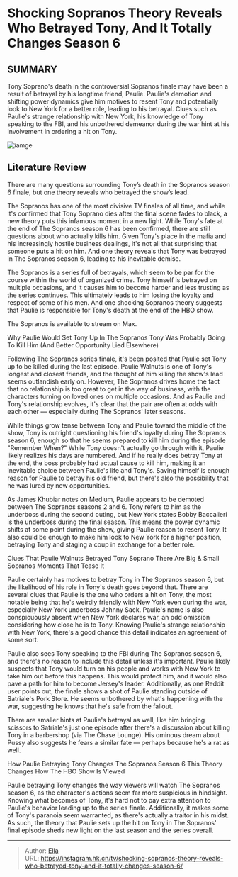 # Shocking Sopranos Theory Reveals Who Betrayed Tony, And It Totally Changes Season 6


## SUMMARY 



  Tony Soprano&#39;s death in the controversial Sopranos finale may have been a result of betrayal by his longtime friend, Paulie.   Paulie&#39;s demotion and shifting power dynamics give him motives to resent Tony and potentially look to New York for a better role, leading to his betrayal.   Clues such as Paulie&#39;s strange relationship with New York, his knowledge of Tony speaking to the FBI, and his unbothered demeanor during the war hint at his involvement in ordering a hit on Tony.  

![iamge](https://static1.srcdn.com/wordpress/wp-content/uploads/2024/01/the-sopranos-tony-betrayal-theory.jpg)

## Literature Review
There are many questions surrounding Tony’s death in the Sopranos season 6 finale, but one theory reveals who betrayed the show’s lead.




The Sopranos has one of the most divisive TV finales of all time, and while it&#39;s confirmed that Tony Soprano dies after the final scene fades to black, a new theory puts this infamous moment in a new light. While Tony&#39;s fate at the end of The Sopranos season 6 has been confirmed, there are still questions about who actually kills him. Given Tony&#39;s place in the mafia and his increasingly hostile business dealings, it&#39;s not all that surprising that someone puts a hit on him. And one theory reveals that Tony was betrayed in The Sopranos season 6, leading to his inevitable demise.




The Sopranos is a series full of betrayals, which seem to be par for the course within the world of organized crime. Tony himself is betrayed on multiple occasions, and it causes him to become harder and less trusting as the series continues. This ultimately leads to him losing the loyalty and respect of some of his men. And one shocking Sopranos theory suggests that Paulie is responsible for Tony&#39;s death at the end of the HBO show.



The Sopranos is available to stream on Max.





 Why Paulie Would Set Tony Up In The Sopranos 
Tony Was Probably Going To Kill Him (And Better Opportunity Lied Elsewhere)

Following The Sopranos series finale, it&#39;s been posited that Paulie set Tony up to be killed during the last episode. Paulie Walnuts is one of Tony&#39;s longest and closest friends, and the thought of him killing the show&#39;s lead seems outlandish early on. However, The Sopranos drives home the fact that no relationship is too great to get in the way of business, with the characters turning on loved ones on multiple occasions. And as Paulie and Tony&#39;s relationship evolves, it&#39;s clear that the pair are often at odds with each other — especially during The Sopranos&#39; later seasons.




While things grow tense between Tony and Paulie toward the middle of the show, Tony is outright questioning his friend&#39;s loyalty during The Sopranos season 6, enough so that he seems prepared to kill him during the episode &#34;Remember When?&#34; While Tony doesn&#39;t actually go through with it, Paulie likely realizes his days are numbered. And if he really does betray Tony at the end, the boss probably had actual cause to kill him, making it an inevitable choice between Paulie&#39;s life and Tony&#39;s. Saving himself is enough reason for Paulie to betray his old friend, but there&#39;s also the possibility that he was lured by new opportunities.

As James Khubiar notes on Medium, Paulie appears to be demoted between The Sopranos seasons 2 and 6. Tony refers to him as the underboss during the second outing, but New York states Bobby Baccalieri is the underboss during the final season. This means the power dynamic shifts at some point during the show, giving Paulie reason to resent Tony. It also could be enough to make him look to New York for a higher position, betraying Tony and staging a coup in exchange for a better role.






 Clues That Paulie Walnuts Betrayed Tony Soprano 
There Are Big &amp; Small Sopranos Moments That Tease It
         

Paulie certainly has motives to betray Tony in The Sopranos season 6, but the likelihood of his role in Tony&#39;s death goes beyond that. There are several clues that Paulie is the one who orders a hit on Tony, the most notable being that he&#39;s weirdly friendly with New York even during the war, especially New York underboss Johnny Sack. Paulie&#39;s name is also conspicuously absent when New York declares war, an odd omission considering how close he is to Tony. Knowing Paulie&#39;s strange relationship with New York, there&#39;s a good chance this detail indicates an agreement of some sort.

Paulie also sees Tony speaking to the FBI during The Sopranos season 6, and there&#39;s no reason to include this detail unless it&#39;s important. Paulie likely suspects that Tony would turn on his people and works with New York to take him out before this happens. This would protect him, and it would also pave a path for him to become Jersey&#39;s leader. Additionally, as one Reddit user points out, the finale shows a shot of Paulie standing outside of Satriale&#39;s Pork Store. He seems unbothered by what&#39;s happening with the war, suggesting he knows that he&#39;s safe from the fallout.




There are smaller hints at Paulie&#39;s betrayal as well, like him bringing scissors to Satriale&#39;s just one episode after there&#39;s a discussion about killing Tony in a barbershop (via The Chase Lounge). His ominous dream about Pussy also suggests he fears a similar fate — perhaps because he&#39;s a rat as well.



 How Paulie Betraying Tony Changes The Sopranos Season 6 
This Theory Changes How The HBO Show Is Viewed
          

Paulie betraying Tony changes the way viewers will watch The Sopranos season 6, as the character&#39;s actions seem far more suspicious in hindsight. Knowing what becomes of Tony, it&#39;s hard not to pay extra attention to Paulie&#39;s behavior leading up to the series finale. Additionally, it makes some of Tony&#39;s paranoia seem warranted, as there&#39;s actually a traitor in his midst. As such, the theory that Paulie sets up the hit on Tony in The Sopranos&#39; final episode sheds new light on the last season and the series overall.






---

> Author: [Ella](https://instagram.hk.cn/)  
> URL: https://instagram.hk.cn/tv/shocking-sopranos-theory-reveals-who-betrayed-tony-and-it-totally-changes-season-6/  

